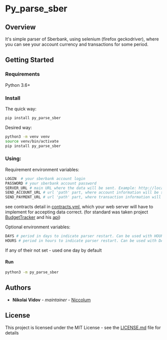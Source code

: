 # Py_parse_sber

## Overview

It's simple parser of Sberbank, using selenium (firefox geckodriver), where you can see your account currency
and transactions for some period.

## Getting Started
### Requirements

Python 3.6+

### Install

The quick way:
```bash
pip install py_parse_sber
```

Desired way:
```bash
python3 -m venv venv
source venv/bin/activate
pip install py_parse_sber
```

### Using:

Requirement environment variables:
```bash
LOGIN  # your sberbank account login
PASSWORD # your sberbank account password
SERVER_URL # main URL where the data will be sent. Example: http://localhost:8080
SEND_ACCOUNT_URL # url 'path' part, where account information will be sent. Example: /send_account
SEND_PAYMENT_URL # url 'path' part, where transaction information will be sent. Example: /send_payment
```
see contracts detail in [contracts.yml](https://github.com/Niccolum/py_parse_sber/blob/master/contracts.yml),
which your web server will have to implement for accepting data correct. 
(for standard was taken project [BudgetTracker](https://github.com/DiverOfDark/BudgetTracker) and his 
[api](https://github.com/DiverOfDark/BudgetTracker#%D0%B8%D1%81%D1%82%D0%BE%D1%87%D0%BD%D0%B8%D0%BA%D0%B8-%D0%B4%D0%B0%D0%BD%D0%BD%D1%8B%D1%85))

Optional environment variables:
```bash
DAYS # period in days to indicate parser restart. Can be used with HOURS.
HOURS # period in hours to indicate parser restart. Can be used with DAYS.
```
If any of their not set - used one day by default

#### Run
```bash
python3 -m py_parse_sber
```

## Authors

*   **Nikolai Vidov** - *maintainer* - [Niccolum](https://github.com/Niccolum)

## License

This project is licensed under the MIT License - see the [LICENSE.md](https://github.com/Niccolum/py_parse_sber/blob/master/LICENSE.md) file for details
